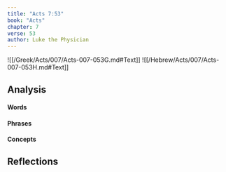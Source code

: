 ```yaml
---
title: "Acts 7:53"
book: "Acts"
chapter: 7
verse: 53
author: Luke the Physician
---
```

![[/Greek/Acts/007/Acts-007-053G.md#Text]]
![[/Hebrew/Acts/007/Acts-007-053H.md#Text]]

## Analysis

#### Words

#### Phrases

#### Concepts

## Reflections
